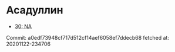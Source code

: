 # Асадуллин
- [30: NA](30.md)

Commit: a0edf73948cf717d512cf14aef6058ef7ddecb68
 fetched at: 20201122-234706
